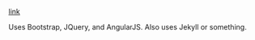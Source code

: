 [link](http://artlessavian.github.io/)

Uses Bootstrap, JQuery, and AngularJS.
Also uses Jekyll or something.